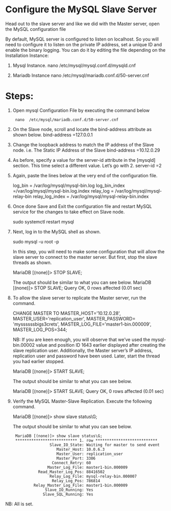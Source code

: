 # Configure the MySQL Slave Server

Head out to the slave server and like we did with the Master server, open the MySQL configuration file

By default, MySQL server is configured to listen on localhost. So you will need to configure it to listen on the private IP address, set a unique ID and enable the binary logging. You can do it by editing the file depending on the Installation Instance:

 1. Mysql Instance. 
 nano  /etc/mysql/mysql.conf.d/mysqld.cnf

 2. Mariadb Instance
 nano  /etc/mysql/mariadb.conf.d/50-server.cnf

# Steps:

1. Open mysql Configuration File by executing the command below

		nano  /etc/mysql/mariadb.conf.d/50-server.cnf

2. On the Slave node, scroll and locate the bind-address attribute as shown below.
		bind-address 	 =127.0.0.1

3. Change the loopback address to match the IP address of the Slave node. i.e. The Static IP Address of the Slave
		bind-address  	=10.12.0.29

4. As before, specify a value for the server-id attribute in the [mysqld] section. This time select a different value. Let’s go with 2.
		server-id	 =2

5. Again, paste the lines below at the very end of the configuration file.
	
	log_bin = /var/log/mysql/mysql-bin.log
	log_bin_index =/var/log/mysql/mysql-bin.log.index
	relay_log = /var/log/mysql/mysql-relay-bin
	relay_log_index = /var/log/mysql/mysql-relay-bin.index

6. Once done Save and Exit the configuration file and restart MySQL service for the changes to take effect on Slave node.
	
	sudo systemctl restart mysql

7. Next, log in to the MySQL shell as shown.
	
	sudo mysql -u root -p

	In this step, you will need to make some configuration that will allow the slave server to connect to the master server. But first, stop the slave threads as shown.

	MariaDB [(none)]> STOP SLAVE; 

	The output should be similar to what you can see below.
	MariaDB [(none)]> STOP SLAVE; 
	Query OK, 0 rows affected (0.01 sec)


8. To allow the slave server to replicate the Master server, run the command. 

	CHANGE MASTER TO MASTER_HOST='10.12.0.28', MASTER_USER='replication_user', MASTER_PASSWORD= 'myssssssbigs3crets', MASTER_LOG_FILE='master1-bin.000009', MASTER_LOG_POS=344;

	NB: If you are keen enough, you will observe that we’ve used the mysql-bin.00002 value and position ID 1643 earlier displayed after creating the slave replication user. Additionally, the Master server’s IP address, replication user and password have been used. Later, start the thread you had earlier stopped.

	MariaDB [(none)]> START SLAVE; 

	The output should be similar to what you can see below.

	MariaDB [(none)]> START SLAVE; 
	Query OK, 0 rows affected (0.01 sec)


9. Verify the MySQL Master-Slave Replication. Execute the following command.

	MariaDB [(none)]>  show slave status\G;

	The output should be similar to what you can see below.

		MariaDB [(none)]> show slave status\G;
		*************************** 1. row ***************************
		               Slave_IO_State: Waiting for master to send event
		                  Master_Host: 10.0.6.3
		                  Master_User: replication_user
		                  Master_Port: 3306
		                Connect_Retry: 60
		              Master_Log_File: master1-bin.000009
		          Read_Master_Log_Pos: 88416502
		               Relay_Log_File: mysql-relay-bin.000007
		                Relay_Log_Pos: 786814
		        Relay_Master_Log_File: master1-bin.000009
		             Slave_IO_Running: Yes
		            Slave_SQL_Running: Yes

NB: All is set.
